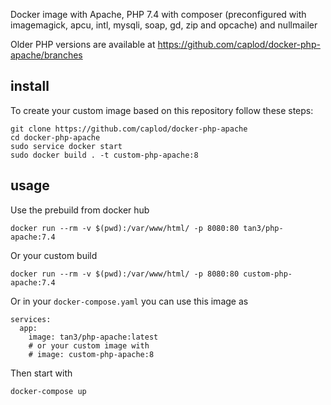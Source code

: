 Docker image with Apache, PHP 7.4 with composer (preconfigured with imagemagick,
apcu, intl, mysqli, soap, gd, zip and opcache) and nullmailer

Older PHP versions are available at https://github.com/caplod/docker-php-apache/branches

## install

To create your custom image based on this repository follow these steps:

    git clone https://github.com/caplod/docker-php-apache
    cd docker-php-apache
    sudo service docker start
    sudo docker build . -t custom-php-apache:8
    
## usage

Use the prebuild from docker hub

`docker run --rm -v $(pwd):/var/www/html/ -p 8080:80 tan3/php-apache:7.4`

Or your custom build

`docker run --rm -v $(pwd):/var/www/html/ -p 8080:80 custom-php-apache:7.4`

Or in your `docker-compose.yaml` you can use this image as

    services:
      app:
        image: tan3/php-apache:latest
        # or your custom image with
        # image: custom-php-apache:8

Then start with 

    docker-compose up
